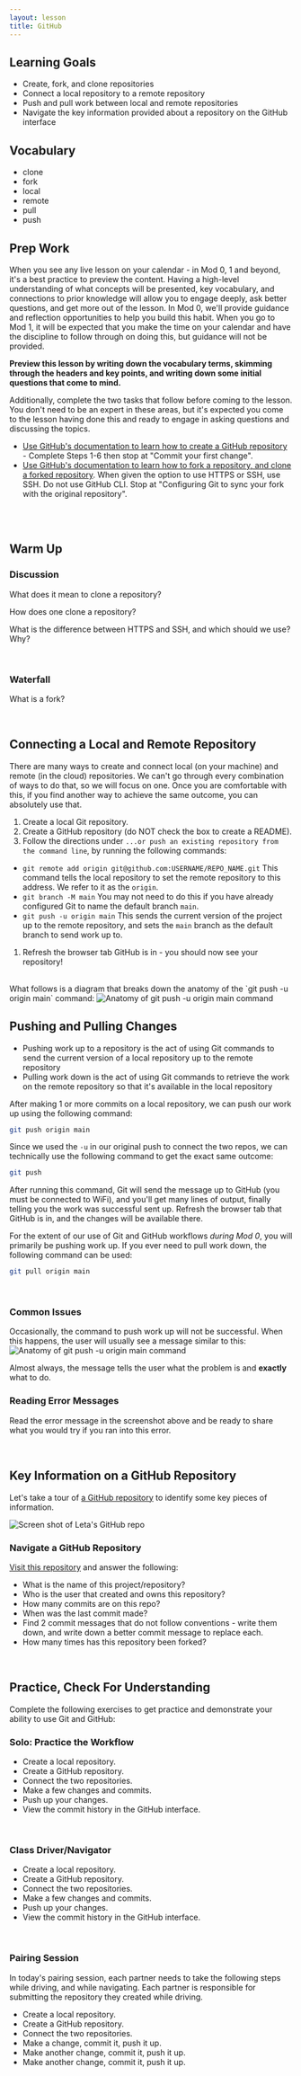 ```yaml
---
layout: lesson
title: GitHub
---
```


## Learning Goals

- Create, fork, and clone repositories
- Connect a local repository to a remote repository
- Push and pull work between local and remote repositories
- Navigate the key information provided about a repository on the GitHub interface

## Vocabulary

- <span class="vocab">clone</span>
- <span class="vocab">fork</span>
- <span class="vocab">local</span>
- <span class="vocab">remote</span>
- <span class="vocab">pull</span>
- <span class="vocab">push</span>

## Prep Work

When you see any live lesson on your calendar - in Mod 0, 1 and beyond, it's a best practice to preview the content. Having a high-level understanding of what concepts will be presented, key vocabulary, and connections to prior knowledge will allow you to engage deeply, ask better questions, and get more out of the lesson. In Mod 0, we'll provide guidance and reflection opportunities to help you build this habit. When you go to Mod 1, it will be expected that you make the time on your calendar and have the discipline to follow through on doing this, but guidance will not be provided.

**Preview this lesson by writing down the vocabulary terms, skimming through the headers and key points, and writing down some initial questions that come to mind.**

Additionally, complete the two tasks that follow before coming to the lesson. You don't need to be an expert in these areas, but it's expected you come to the lesson having done this and ready to engage in asking questions and discussing the topics.
- [Use GitHub's documentation to learn how to create a GitHub repository](https://docs.github.com/en/get-started/quickstart/create-a-repo) - Complete Steps 1-6 then stop at "Commit your first change".
- [Use GitHub's documentation to learn how to fork a repository, and clone a forked repository](https://docs.github.com/en/get-started/quickstart/fork-a-repo). When given the option to use HTTPS or SSH, use SSH. Do not use GitHub CLI. Stop at "Configuring Git to sync your fork with the original repository".
<br>
<br>

## Warm Up

<div class="s-card">
  <h3>Discussion</h3>
  <p>What does it mean to <span class="vocab">clone</span> a repository?</p>
  <p>How does one clone a repository?</p>
  <p>What is the difference between HTTPS and SSH, and which should we use? Why?</p>
</div>
<br>

<div class="s-card">
  <h3>Waterfall</h3>
  <p>What is a <span class="vocab">fork</span>?</p>
</div>
<br>

## Connecting a Local and Remote Repository

There are many ways to create and connect <span class="vocab">local</span> (on your machine) and <span class="vocab">remote</span> (in the cloud) repositories. We can't go through every combination of ways to do that, so we will focus on one. Once you are comfortable with this, if you find another way to achieve the same outcome, you can absolutely use that.

1. Create a local Git repository.
1. Create a GitHub repository (do NOT check the box to create a README).
1. Follow the directions under `...or push an existing repository from the command line`, by running the following commands:
  - `git remote add origin git@github.com:USERNAME/REPO_NAME.git` This command tells the local repository to set the remote repository to this address. We refer to it as the `origin`.
  - `git branch -M main` You may not need to do this if you have already configured Git to name the default branch `main`.
  - `git push -u origin main` This sends the current version of the project up to the remote repository, and sets the `main` branch as the default branch to send work up to.
1. Refresh the browser tab GitHub is in - you should now see your repository!

<br>
What follows is a diagram that breaks down the anatomy of the `git push -u origin main` command:
<img src="./assets/command-anatomy.png" alt="Anatomy of git push -u origin main command">

## Pushing and Pulling Changes

- <span class="vocab">Pushing</span> work up to a repository is the act of using Git commands to send the current version of a local repository up to the remote repository
- <span class="vocab">Pulling</span> work down is the act of using Git commands to retrieve the work on the remote repository so that it's available in the local repository

After making 1 or more commits on a local repository, we can push our work up using the following command:

```bash
git push origin main
```

Since we used the `-u` in our original push to connect the two repos, we can technically use the following command to get the exact same outcome:

```bash
git push
```

After running this command, Git will send the message up to GitHub (you must be connected to WiFi), and you'll get many lines of output, finally telling you the work was successful sent up. Refresh the browser tab that GitHub is in, and the changes will be available there.

For the extent of our use of Git and GitHub workflows _during Mod 0_, you will primarily be pushing work up. If you ever need to pull work down, the following command can be used:

```bash
git pull origin main
```
<br>

### Common Issues

Occasionally, the command to push work up will not be successful. When this happens, the user will usually see a message similar to this:
<img src="./assets/cannot-push.png" alt="Anatomy of git push -u origin main command">

Almost always, the message tells the user what the problem is and **exactly** what to do.

<div class="s-card s-border-yellow-500">
  <h3>Reading Error Messages</h3>
  <p>Read the error message in the screenshot above and be ready to share what you would try if you ran into this error.</p>
</div>
<br>

## Key Information on a GitHub Repository

Let's take a tour of [a GitHub repository](https://github.com/letakeane/emotican-app) to identify some key pieces of information.

<img src="./assets/leta-gh-repo.png" alt="Screen shot of Leta's GitHub repo">

<div class="s-card">
  <h3>Navigate a GitHub Repository</h3>
  <p><a href="https://github.com/ameseee/cover" target="blank">Visit this repository</a> and answer the following:</p>
  <ul>
    <li>What is the name of this project/repository?</li>
    <li>Who is the user that created and owns this repository?</li>
    <li>How many commits are on this repo?</li>
    <li>When was the last commit made?</li>
    <li>Find 2 commit messages that do not follow conventions - write them down, and write down a better commit message to replace each.</li>
    <li>How many times has this repository been forked?</li>
  </ul>
</div>
<br>

## Practice, Check For Understanding

Complete the following exercises to get practice and demonstrate your ability to use Git and GitHub:

<div class="s-card">
  <h3>Solo: Practice the Workflow</h3>
  <ul>
    <li>Create a local repository.</li>
    <li>Create a GitHub repository.</li>
    <li>Connect the two repositories.</li>
    <li>Make a few changes and commits.</li>
    <li>Push up your changes.</li>
    <li>View the commit history in the GitHub interface.</li>
  </ul>
</div>
<br>

<div class="s-card">
  <h3>Class Driver/Navigator</h3>
  <ul>
    <li>Create a local repository.</li>
    <li>Create a GitHub repository.</li>
    <li>Connect the two repositories.</li>
    <li>Make a few changes and commits.</li>
    <li>Push up your changes.</li>
    <li>View the commit history in the GitHub interface.</li>
  </ul>
</div>
<br>

<div class="s-card">
  <h3>Pairing Session</h3>
  <p>In today's pairing session, each partner needs to take the following steps while driving, and while navigating. Each partner is responsible for submitting the repository they created while driving.</p>
  <ul>
    <li>Create a local repository.</li>
    <li>Create a GitHub repository.</li>
    <li>Connect the two repositories.</li>
    <li>Make a change, commit it, push it up.</li>
    <li>Make another change, commit it, push it up.</li>
    <li>Make another change, commit it, push it up.</li>
  </ul>
</div>

<br>
<br>
<br>
